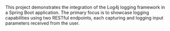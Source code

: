 This project demonstrates the integration of the Log4j logging framework in a Spring Boot application. The primary focus is to showcase logging capabilities using two RESTful endpoints, each capturing and logging input parameters received from the user.
